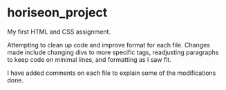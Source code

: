 # horiseon_project

My first HTML and CSS assignment.

Attempting to clean up code and improve format for each file.
Changes made include changing divs to more specific tags, readjusting paragraphs to keep code on minimal lines, and formatting as I saw fit.

I have added comments on each file to explain some of the modifications done.
